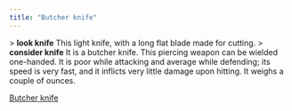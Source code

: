 ```yaml
---
title: "Butcher knife"
---
```


\> **look knife**
This light knife, with a long flat blade made for cutting.
\> **consider knife**
It is a butcher knife.
This piercing weapon can be wielded one-handed.
It is poor while attacking and average while defending; its speed is
very fast, and it inflicts very little damage upon hitting.
It weighs a couple of ounces.

[Butcher knife](Category:_Piercing_weapons "wikilink")